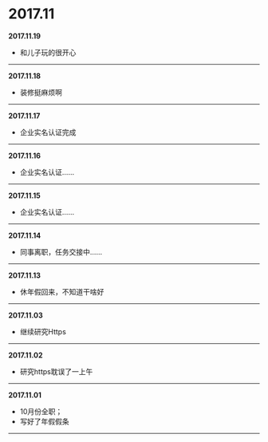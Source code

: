 # 2017.11

**2017.11.19**
*   和儿子玩的很开心
---
**2017.11.18**
*   装修挺麻烦啊
---

**2017.11.17**
*   企业实名认证完成
---

**2017.11.16**
*   企业实名认证......
---

**2017.11.15**
*   企业实名认证......
---

**2017.11.14**
*   同事离职，任务交接中......
---

**2017.11.13**
*   休年假回来，不知道干啥好
---

**2017.11.03**
*   继续研究Https
---

**2017.11.02**
*   研究https耽误了一上午
---

**2017.11.01**
*   10月份全职；
*   写好了年假假条
---

